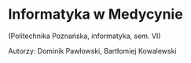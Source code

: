 # Informatyka w Medycynie
(Politechnika Poznańska, informatyka, sem. VI)

Autorzy: Dominik Pawłowski, Bartłomiej Kowalewski